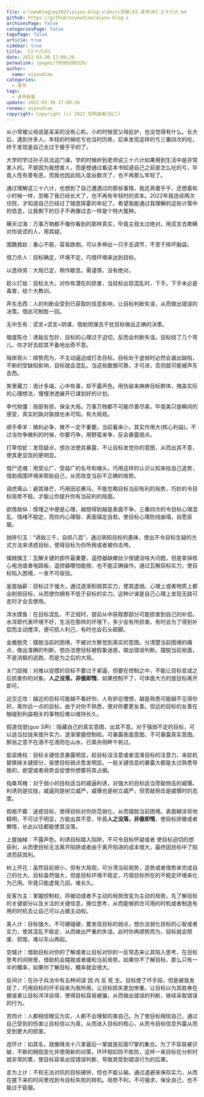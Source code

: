 ```yaml
---
file: e:\newblog\my2022\aiyou-blog-s\docs\历程\03.读书\03.三十六计.md
github: https://github/aiyoudiao/aiyou-blog-s
archivesPage: false
categoriesPage: false
tagsPage: false
article: true
sidebar: true
title: 《三十六计》
date: 2022-03-30 17:09:20
permalink: /pages/79509260326/
author: 
  name: aiyoudiao
categories: 
  - 读书
tags: 
  - 读书有感
update: 2022-03-30 17:09:26
renews: aiyoudiao
copyright: Copyright (c) 2022 哎哟迪奥(码二)
---
```


从小常被父母说是呆呆的没有心机，小的时候受父母庇护，也没觉得有什么。长大后，遇到许多人，年轻的时候吃亏也当时历练，后来发现这样的亏三番四次的吃，终于发现是自己太过于傻乎乎的了。

<!-- more -->

大学时学过孙子兵法这门课，学的时候听到老师说三十六计如果用到生活中是非常害人的。不是因为我想害人，而是想通过看这本书知道自己之前是怎么吃的亏，毕竟人性有善有恶，而我也因此陷入低谷数次了，也不再那么年轻了。  

通过理解这三十六计，也想到了自己遭遇过的那些事情，我还真傻乎乎，还想着和小时候一样，忽略了我已经长大了，也不再有年轻时的资本。2022年我连续两次住院，才知道自己已经过了随意挥霍的年纪了。希望我能通过我理解的这些计策中的信息，让我剩下的日子不再像过去一样是个特大冤种。

瞒天过海：万事万物都不像你看到的那样真实，毕竟主观太过绝对。用谎言去欺瞒对你说谎的人，用其疑。

围魏救赵：重心不稳，容易跌倒。可以多伸出一只手去调节，不至于摔坏脑袋。

借刀杀人：目标确定，环境不定，巧借环境来达到目标。

以逸待劳：大局已定，稍作歇息。需谨慎，没有绝对。

趁火打劫：目标太大，对你有潜在的损害，当目标出现混乱时，下手。下手未必是毒害，给个大教训。

声东击西：人的判断会受到已获取的信息影响，让目标判断失误，从而做出错误的决策。借此可制胜一回。

无中生有：谎言+谎言=阴谋，借助阴谋去干扰目标做出正确的决策。

暗度陈仓：诱敌反包抄，目标的心理过于迫切，反而会判断失误。目标绕了几个弯儿，你才好去趁其不备地出奇不意。

隔岸观火：顺势而为，不主动逼迫或打击目标。目标处于虚弱时必然会漏出缺陷，不断的受缺陷影响，目标就会混乱。当这些数据可靠，才可进，否则就可能被声东击西。

笑里藏刀：诡计多端，心中有事，却不露声色。用伪装来麻痹目标群体，掩盖实际的心理想法，慢慢渗透展开已谋划好的计划。

李代桃僵：局部有损，保全大局。万事万物都不可能尽善尽美，毕竟美只是瞬间的感受，真实的孰对孰错也未可知。有大局观。

顺手牵羊：微利必争，微不一定不重要。当前看来小，其实作用大(核心利益)。不过当你争微利的时候，你要巧争，用野蛮来争，反会暴露弱点。

打草惊蛇：发现疑点，想办法使其暴露，不让目标发觉你的意图，从而出其不意，使其更显现的更明显。

借尸还魂：用受众广、受益广的名号和噱头，巧用这样的认识认知来给自己造势，借助周围环境来帮助自己，从而改变当前不正确的局势。

调虎离山：避其锋芒，巧用田忌赛马。不能忽略目标当前有利的局势，巧妙的令目标局势不稳，才能让你提升你有当前利的局面。

欲情故纵：情理之中便是心理，越想得到越是表面不争。三番四次的令目标心理混乱、情绪不稳定，而你内心理智、表面镇定自若。使目标心理防线崩塌，自愿臣服。

抛砖引玉：“诱敌三千，自损八百”，通过熟知目标的愚昧，使出不令目标生疑的方式方法来诱惑目标，使得目标为你所用或者被你击垮。

擒贼擒王：瓦解关键的部件最重要，遥控器缺螺丝少按键没啥大问题，但是拿掉核心电池或者电路板，遥控器哪怕能按，也不能正确操作。通过瓦解目标实力，使目标陷入困境，一发不可收拾。

釜底抽薪：目标过于强大，通过逐渐削弱其实力，使其虚弱。心理上或者物质上都会削弱目标，从而使你拥有不低于目标的实力。这种计谋是自己心理上发现无路可走时才会去使用。

浑水摸鱼：在目标混乱、不正规时，提前从中获取那部分可能损害到自己的补偿。水浑即代表环境不好，生活在那样的环境下，多少会有所损害。有时会为了得到补偿而主动搅浑，便可损人利己，有时也会石头砸脚。

金蟾脱壳：摆脱当前的困境，不被对方察觉到真实的意图。分清楚当前困境的痛点，做出准确的判断，想办法使目标被假象迷惑，做出错误判断。摆脱当前局面，不是消极的逃跑，而是为之后的大局。

关门捉贼：对难以捉摸的目标不要过于紧逼，但要在控制之中，不能让目标变成之后损害你的对象。**人之没落，非傲即惰**，如果控制不了，可体面大方的放目标离开即可。

远交近攻：越近的目标可能越不看好你，人有妒忌憎恨，越是熟悉可能越不见得你好。离你远一点的目标，由于对你不熟悉，便对你要更友善。但远的目标的友善在触碰到利益相关的事物后难以维持长久。

假道伐虢(guo 3声)：隐藏自己的真实意图，出其不意。对于强弱不定的目标，可以适当拉拢来提升实力，逐渐掌握控制权。可暴露表面意图，不可暴露真实意图。醉翁之意不在酒不在酒而在山水，已乘舟侧畔千帆过。

偷梁换柱：目标关键信息暴露明显，趁目标没注意或者混淆目标的注意力，来趁机替换掉关键部分，驱使目标弱点愈发明显。一般关键信息的暴露大都是太过熟悉导致的，欲望或者局势会促使你想要将其占据。

指桑骂槐：对于弱小的目标适当的威逼利诱，对强大的目标适当旁敲侧击的威慑。利诱则是拉拢，威逼则是树立威严，威慑也是树立威严，但旁敲侧击是威慑时的态度。

假痴不癫：迷惑目标，使得目标对你防范弱化，从而摆脱当前困境。表面糊涂背地精明，不可过于明显，方能出其不意，毕竟**人之没落，非傲即惰**，使目标骄傲或者懒惰，长此以往都能使其没落。

上屋抽梯：不露声色，利诱目标踏入陷阱，不可令目标怀疑或者 使目标迫切的想获利，从而使目标无法离开陷阱或者由于离开陷进的成本很大，最终因目标中了陷进而获其利。

树上开花：虽然目前弱小，但有大局观，可分清当前局势，造势或者借势来完成自己的壮大。目标虽然强大，但是目标环境不稳定，巧借目标所在的不稳定环境来化为己用。毕竟只能虚晃几招，难长久。

反客为主：掌握控制权，将被动或者不主动的局势改变为主动的局势。先了解目标的关键部分以及关注的关键信息，换位思考，从而能够抓住可用的时机或者制造有用的时机去让自己可以占据主动权。

美人计：目标强大，不可硬碰硬，要发现目标的弱点，想办法弱化目标的心智或者实力，使其混乱不稳定，从而做出严重的失误。此时你再顺势而为，目标就会颓废、损毁，难以东山再起。

空城计：借助目标对你的了解或者让目标对你的一反常态来让其陷入思考，在目标思考的间隙里，借助机会摆脱或者缓和当前局势。如果你不了解目标，那么只有一半的概率，如果你了解目标，概率就会很大。

反间计：在孙子兵法中有五种间谍 因 内 反 死 生。目标使了坏手段，但是被我发现了，巧用目标的坏手段来为我所用，让目标损失更加惨重。让目标以为其胜券在握或者让目标洋洋自得，使得目标容易被骗，从而做出错误的判断，继续采取错误的行为。

苦肉计：人都相信眼见为实，人都不会理智的害自己。为了使目标相信自己，通过自己受到的伤害让目标信以为真，从而进入目标的核心，从而令目标信息外露从而受到更大的损害。

连环计：如其名，就像降龙十八掌最后一掌就是前面17掌的集合。为了不容易被识破，不断的拥抱变化并使用新的对策，环环相扣防不胜防，这样一来目标在分析时就非常的累，使目标容易出现错误判断，导致其受到错误行为的后果。

走为上计：不和无法对抗的目标硬拼，但也不能认输。通过退避来保存实力，从而在接下来的时间里找到令目标失败的转机。局势不利，不可强求，保全自己，也不能过于臣服。












